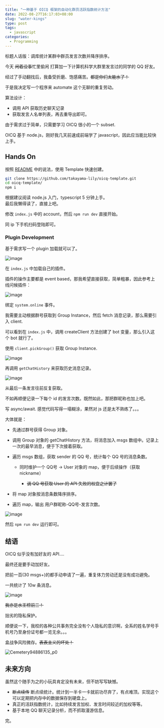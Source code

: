 ```yaml
---
title: "一种基于 OICQ 框架的自动化群员活跃指数统计方法"
date: 2022-08-27T16:17:03+08:00
slug: "water-kings"
type: post
tags:
  - javascript
categories:
  - Programming
---
```


标题人话版：调库统计某群中群员发言次数并降序排序。

今天 ~~闲着没事~~忙里偷闲 打算加一下计算机科学大群里发言过的同学的 QQ 好友。

经过了手动翻找后，我备受折磨、饱感痛苦。~~都是你们太能水了！~~

于是我决定写一个程序来 automate 这个无聊的重复劳动。

算法设计：

* 调用 API 获取历史聊天记录
* 获取发言人名单列表，再去重导出即可。

由于需求过于简单，只需要学习 OICQ 很小的一个 subset.

OICQ 基于 node.js，刚好我几天前速成前端学了 javascript，因此应当能比较快上手。

## Hands On

按照 [README](https://github.com/takayama-lily/oicq) 中的说法，使用 Template 快速创建。

```bash
git clone https://github.com/takayama-lily/oicq-template.git
cd oicq-template/
npm i
```

根据建议阅读 node.js 入门，typescript 5 分钟上手。  
最后我懒得读了，直接上吧。

修改 `index.js` 中的 account，然后 `npm run dev` 直接开始。

同 ip 下手机扫码登陆即可。

### Plugin Development

基于需求写一个 plugin 加载就可以了。

![image](https://assets.b3logfile.com/siyuan/1609132319768/assets/image-20220827125823-crxmkvn.png)​

在 `index.js` 中加载自己的插件。

插件的操作主要都是 event based，那我希望直接获取，简单粗暴，因此参考上线问候插件：

![image](https://assets.b3logfile.com/siyuan/1609132319768/assets/image-20220827125934-9ty2r7y.png)​

绑定 `system.online` 事件。

我需要主动根据群号获取到 Group Instance，然后 fetch 消息记录，那么需要引入 client.

可以看到在 `index.js` 中，调用 createClient 方法创建了 bot 变量，那么引入这个 bot 就行了。

使用 `client.pickGroup()` 获取 Group Instance.

![image](https://assets.b3logfile.com/siyuan/1609132319768/assets/image-20220827130457-ctd8x86.png)​

再调用 `getChatHistory` 来获取历史消息记录。

![image](https://assets.b3logfile.com/siyuan/1609132319768/assets/image-20220827130649-j28j1ei.png)​

从最后一条发言往前反复获取。

不如再顺便记录一下每个 id 的发言次数。既然如此，那把群昵称也加上吧。

写 async/await. 感觉代码写得一塌糊涂，果然对 js 还是太不熟练了。。。

大体就是：

* 先通过群号获得 Group 对象。
* 调用 Group 对象的 getChatHistory 方法，将消息加入 msgs 数组中。记录上一次的最早消息，便于下次接着获取。
* 遍历 msgs 数组，获取 sender 的 QQ 号，统计每个 QQ 号的消息条数。

  * 同时维护一个 QQ号 -> User 对象的 map，便于后续操作（获取 nickname）

    * ~~调 QQ 号获取 User 的 API 失败的权宜之计罢了~~
* 将 map 对象按消息条数降序排序。
* 遍历 map，输出 用户群昵称-QQ号-发言次数。

![image](https://assets.b3logfile.com/siyuan/1609132319768/assets/image-20220827160032-jsvh264.png)​

然后 `npm run dev` 运行即可。

## 结语

OICQ 似乎没有加好友的 API....

最终还是要手动加好友。

把前一百(30 msgs+)的都手动申请了一遍，重复体力劳动还是没有成功避免。

一共统计了 10w 条消息。

![image](https://assets.b3logfile.com/siyuan/1609132319768/assets/image-20220827155927-dfba67e.png)​

~~我亦是水王榜前三！~~

拙劣的隐私保护。

顺便说一下，我校的各种公共事务完全没有个人隐私的意识啊，全系的姓名学号手机号乃至身份证号都一览无余。。。

盒战争风险微存。~~表表主义的坏处！~~

![Cemetery94886135_p0](https://assets.b3logfile.com/siyuan/1609132319768/assets/Cemetery94886135_p0-20220827161137-0h4v1bw.jpg)​

## 未来方向

虽然这个随手为之的小玩具肯定没有未来，但不妨写写缺憾。

* ~~断点续传~~ 断点续统计。统计到一半卡一卡就前功尽弃了，有点难顶。实现这个可以定期把内存中的数据保存到硬盘上。
* 真正的活跃指数统计，比如持续发言加权、发言时间较近的加权等等。
* 基于本地 QQ 聊天记录分析，而不抓取漫游信息。

完。
